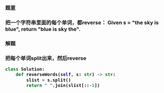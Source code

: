 <h3>题意<h3>
<p>把一个字符串里面的每个单词，都reverse：
Given s = "the sky is blue",
return "blue is sky the".
<p>

<h3>解题<h3>
<p>把每个单词split出来，然后reverse<p>

```python
class Solution:
    def reverseWords(self, s: str) -> str:
        slist = s.split()
        return " ".join(slist[::-1])
```
